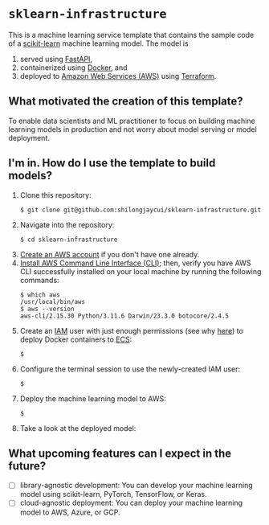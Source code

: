 # `sklearn-infrastructure`
This is a machine learning service template that contains the sample code of a [scikit-learn](https://scikit-learn.org/stable/) machine learning model. The model is
1. served using [FastAPI](https://fastapi.tiangolo.com/),
2. containerized using [Docker](https://www.docker.com/), and
3. deployed to [Amazon Web Services (AWS)](https://aws.amazon.com/) using [Terraform](https://www.terraform.io/).

## What motivated the creation of this template?
To enable data scientists and ML practitioner to focus on building machine learning models in production and not worry about model serving or model deployment.

## I'm in. How do I use the template to build models?
1. Clone this repository:
   ```
   $ git clone git@github.com:shilongjaycui/sklearn-infrastructure.git
   ```
2. Navigate into the repository:
   ```
   $ cd sklearn-infrastructure
   ```
3. [Create an AWS account](https://aws.amazon.com/resources/create-account/) if you don't have one already.
4. [Install AWS Command Line Interface (CLI)](https://docs.aws.amazon.com/cli/latest/userguide/getting-started-install.html); then, verify you have AWS CLI successfully installed on your local machine by running the following commands:
   ```
   $ which aws
   /usr/local/bin/aws
   $ aws --version
   aws-cli/2.15.30 Python/3.11.6 Darwin/23.3.0 botocore/2.4.5
   ```
5. Create an [IAM](https://aws.amazon.com/iam/) user with just enough permissions (see why [here](https://docs.aws.amazon.com/wellarchitected/latest/framework/sec_permissions_least_privileges.html)) to deploy Docker containers to [ECS](https://aws.amazon.com/ecs/):
   ```
   $
   ```
6. Configure the terminal session to use the newly-created IAM user:
   ```
   $
   ```
7. Deploy the machine learning model to AWS:
   ```
   $
   ```
8. Take a look at the deployed model:

## What upcoming features can I expect in the future?
- [ ] library-agnostic development: You can develop your machine learning model using scikit-learn, PyTorch, TensorFlow, or Keras.
- [ ] cloud-agnostic deployment: You can deploy your machine learning model to AWS, Azure, or GCP.
